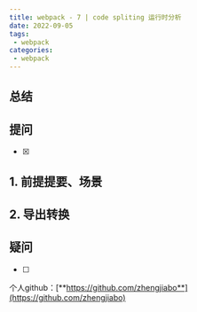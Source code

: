 ```yaml
---
title: webpack - 7 | code spliting 运行时分析
date: 2022-09-05
tags:
 - webpack
categories: 
 - webpack
---
```

## 总结




## 提问
- [x] 


## 1. 前提提要、场景







## 2. 导出转换




## 疑问
- [ ] 











个人github：[**https://github.com/zhengjiabo**](https://github.com/zhengjiabo) 
